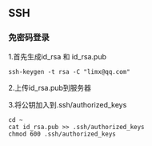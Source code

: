 ## SSH 
### 免密码登录
1.首先生成id_rsa 和 id_rsa.pub
~~~
ssh-keygen -t rsa -C "limx@qq.com"
~~~

2.上传id_rsa.pub到服务器

3.将公钥加入到.ssh/authorized_keys
~~~
cd ~
cat id_rsa.pub >> .ssh/authorized_keys
chmod 600 .ssh/authorized_keys
~~~